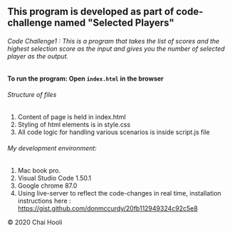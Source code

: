 ## This program is developed as part of code-challenge named "Selected Players"

###### Code Challenge1 : This is a program that takes the list of scores and the highest selection score as the input and gives you the number of selected player as the output.

**To run the program: Open `index.html` in the browser**

###### Structure of files

1. Content of page is held in index.html
2. Styling of html elements is in style.css
3. All code logic for handling various scenarios is inside script.js file

###### My development environment:

1. Mac book pro.
2. Visual Studio Code 1.50.1
3. Google chrome 87.0
4. Using live-server to reflect the code-changes in real time, installation instructions here : https://gist.github.com/donmccurdy/20fb112949324c92c5e8

© 2020 Chai Hooli
